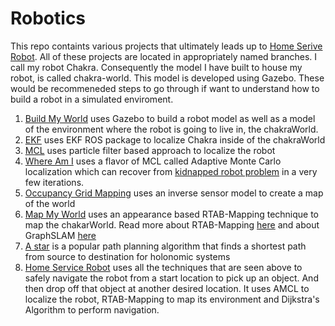 # Robotics
This repo containts various projects that ultimately leads up to [Home Serive Robot](https://github.com/schandrachary/Robotics/tree/home_service_robot). All of these projects are located in appropriately named branches. I call my robot Chakra. Consequently the model I have built to house my robot, is called chakra-world. This model is developed using Gazebo. These would be recommeneded steps to go through if want to understand how to build a robot in a simulated enviroment. 

1. [Build My World](https://github.com/schandrachary/Robotics/tree/robot_world) uses Gazebo to build a robot model as well as a model of the environment where the robot is going to live in, the chakraWorld.
2. [EKF](https://github.com/schandrachary/Robotics/tree/ekf_lab) uses EKF ROS package to localize Chakra inside of the chakraWorld
3. [MCL](https://github.com/schandrachary/Robotics/tree/mcl_lab) uses particle filter based approach to localize the robot
4. [Where Am I](https://github.com/schandrachary/Robotics/tree/where_am_i) uses a flavor of MCL called Adaptive Monte Carlo localization which can recover from [kidnapped robot problem](https://en.wikipedia.org/wiki/Kidnapped_robot_problem) in a very few iterations. 
5. [Occupancy Grid Mapping](https://github.com/schandrachary/Robotics/tree/occupancy_grid_mapping) uses an inverse sensor model to create a map of the world
6. [Map My World](https://github.com/schandrachary/Robotics/tree/map_my_world) uses an appearance based RTAB-Mapping technique to map the chakarWorld. Read more about RTAB-Mapping [here](https://shivachandrachary.medium.com/introduction-to-3d-slam-with-rtab-map-8df39da2d293) and about GraphSLAM [here](https://shivachandrachary.medium.com/a-brief-introduction-to-graphslam-4204b4fce2f0)
7. [A star](https://github.com/schandrachary/Robotics/tree/path_planning_a_star) is a popular path planning algorithm that finds a shortest path from source to destination for holonomic systems
8. [Home Service Robot](https://github.com/schandrachary/Robotics/tree/home_service_robot) uses all the techniques that are seen above to safely navigate the robot from a start location to pick up an object. And then drop off that object at another desired location. It uses AMCL to localize the robot, RTAB-Mapping to map its environment and Dijkstra's Algorithm to perform navigation. 

